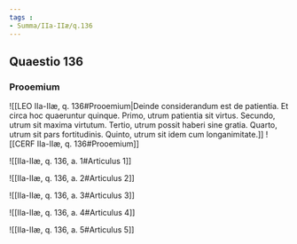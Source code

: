 ```yaml
---
tags : 
- Summa/IIa-IIæ/q.136
---
```


## Quaestio 136

### Prooemium

![[LEO IIa-IIæ, q. 136#Prooemium|Deinde considerandum est de patientia. Et circa hoc quaeruntur quinque. Primo, utrum patientia sit virtus. Secundo, utrum sit maxima virtutum. Tertio, utrum possit haberi sine gratia. Quarto, utrum sit pars fortitudinis. Quinto, utrum sit idem cum longanimitate.]]
![[CERF IIa-IIæ, q. 136#Prooemium]]

![[IIa-IIæ, q. 136, a. 1#Articulus 1]]

![[IIa-IIæ, q. 136, a. 2#Articulus 2]]

![[IIa-IIæ, q. 136, a. 3#Articulus 3]]

![[IIa-IIæ, q. 136, a. 4#Articulus 4]]

![[IIa-IIæ, q. 136, a. 5#Articulus 5]]

